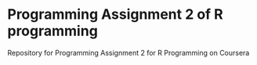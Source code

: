 # Programming Assignment 2 of R programming
Repository for Programming Assignment 2 for R Programming on Coursera 
